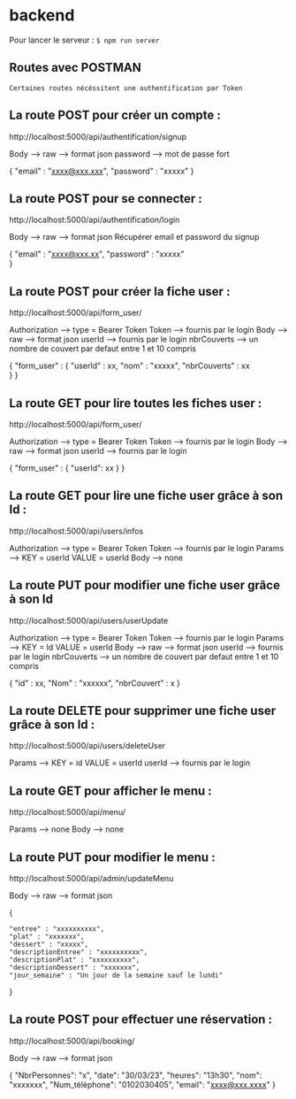 # backend

Pour lancer le serveur : `$ npm run server`

## Routes avec POSTMAN

    Certaines routes nécéssitent une authentification par Token

## La route POST pour créer un compte :

http://localhost:5000/api/authentification/signup

Body --> raw --> format json
password --> mot de passe fort

{
"email" : "xxxx@xxx.xxx",
"password" : "xxxxx"
}

## La route POST pour se connecter :

http://localhost:5000/api/authentification/login

Body --> raw --> format json
Récupérer email et password du signup

{
"email" : "xxxx@xxx.xx",
"password" : "xxxxx"  
}

## La route POST pour créer la fiche user :

http://localhost:5000/api/form_user/

Authorization --> type = Bearer Token
Token --> fournis par le login
Body --> raw --> format json
userId --> fournis par le login
nbrCouverts --> un nombre de couvert par defaut entre 1 et 10 compris

{
"form_user" : {
"userId" : xx,
"nom" : "xxxxx",
"nbrCouverts" : xx  
 }
}

## La route GET pour lire toutes les fiches user :

http://localhost:5000/api/form_user/

Authorization --> type = Bearer Token
Token --> fournis par le login
Body --> raw --> format json
userId --> fournis par le login

{
"form_user" : {
"userId": xx
}
}

## La route GET pour lire une fiche user grâce à son Id :

http://localhost:5000/api/users/infos

Authorization --> type = Bearer Token
Token --> fournis par le login
Params --> KEY = userId
VALUE = userId
Body --> none

## La route PUT pour modifier une fiche user grâce à son Id

http://localhost:5000/api/users/userUpdate

Authorization --> type = Bearer Token
Token --> fournis par le login
Params --> KEY = Id
VALUE = userId
Body --> raw --> format json
userId --> fournis par le login
nbrCouverts --> un nombre de couvert par defaut entre 1 et 10 compris

{
"id" : xx,
"Nom" : "xxxxxx",
"nbrCouvert" : x
}

## La route DELETE pour supprimer une fiche user grâce à son Id :

http://localhost:5000/api/users/deleteUser

Params --> KEY = id
VALUE = userId
userId --> fournis par le login

## La route GET pour afficher le menu :

http://localhost:5000/api/menu/

Params --> none
Body --> none

## La route PUT pour modifier le menu :

http://localhost:5000/api/admin/updateMenu

Body --> raw --> format json

{

    "entree" : "xxxxxxxxxx",
    "plat" : "xxxxxxx",
    "dessert" : "xxxxx",
    "descriptionEntree" : "xxxxxxxxxx",
    "descriptionPlat" : "xxxxxxxxxx",
    "descriptionDessert" : "xxxxxxx",
    "jour_semaine" : "Un jour de la semaine sauf le lundi"

}

## La route POST pour effectuer une réservation :

http://localhost:5000/api/booking/

Body --> raw --> format json

{
"NbrPersonnes": "x",
"date": "30/03/23",
"heures": "13h30",
"nom": "xxxxxxx",
"Num_téléphone": "0102030405",
"email": "xxxx@xxx.xxxx"
}
